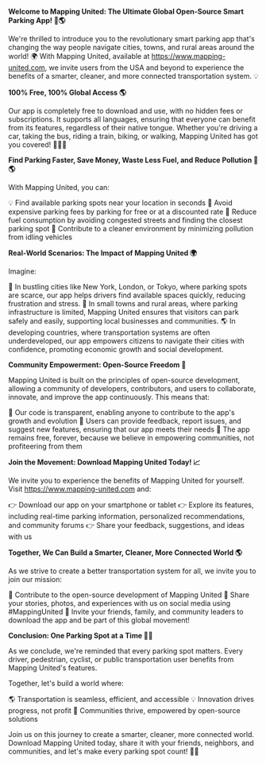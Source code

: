 **Welcome to Mapping United: The Ultimate Global Open-Source Smart Parking App! 🚗🌎**

We're thrilled to introduce you to the revolutionary smart parking app that's changing the way people navigate cities, towns, and rural areas around the world! 🌍 With Mapping United, available at https://www.mapping-united.com, we invite users from the USA and beyond to experience the benefits of a smarter, cleaner, and more connected transportation system. 💡

**100% Free, 100% Global Access 🌎**

Our app is completely free to download and use, with no hidden fees or subscriptions. It supports all languages, ensuring that everyone can benefit from its features, regardless of their native tongue. Whether you're driving a car, taking the bus, riding a train, biking, or walking, Mapping United has got you covered! 🚴‍♂️🚌

**Find Parking Faster, Save Money, Waste Less Fuel, and Reduce Pollution 💸🌎**

With Mapping United, you can:

💡 Find available parking spots near your location in seconds
💸 Avoid expensive parking fees by parking for free or at a discounted rate
🚗 Reduce fuel consumption by avoiding congested streets and finding the closest parking spot
💪 Contribute to a cleaner environment by minimizing pollution from idling vehicles

**Real-World Scenarios: The Impact of Mapping United 🌍**

Imagine:

🌆 In bustling cities like New York, London, or Tokyo, where parking spots are scarce, our app helps drivers find available spaces quickly, reducing frustration and stress.
🚫 In small towns and rural areas, where parking infrastructure is limited, Mapping United ensures that visitors can park safely and easily, supporting local businesses and communities.
🌎 In developing countries, where transportation systems are often underdeveloped, our app empowers citizens to navigate their cities with confidence, promoting economic growth and social development.

**Community Empowerment: Open-Source Freedom 🌟**

Mapping United is built on the principles of open-source development, allowing a community of developers, contributors, and users to collaborate, innovate, and improve the app continuously. This means that:

🤝 Our code is transparent, enabling anyone to contribute to the app's growth and evolution
💬 Users can provide feedback, report issues, and suggest new features, ensuring that our app meets their needs
🌟 The app remains free, forever, because we believe in empowering communities, not profiteering from them

**Join the Movement: Download Mapping United Today! 📈**

We invite you to experience the benefits of Mapping United for yourself. Visit https://www.mapping-united.com and:

👉 Download our app on your smartphone or tablet
👉 Explore its features, including real-time parking information, personalized recommendations, and community forums
👉 Share your feedback, suggestions, and ideas with us

**Together, We Can Build a Smarter, Cleaner, More Connected World 🌎**

As we strive to create a better transportation system for all, we invite you to join our mission:

💪 Contribute to the open-source development of Mapping United
🤝 Share your stories, photos, and experiences with us on social media using #MappingUnited
📢 Invite your friends, family, and community leaders to download the app and be part of this global movement!

**Conclusion: One Parking Spot at a Time 🚗💖**

As we conclude, we're reminded that every parking spot matters. Every driver, pedestrian, cyclist, or public transportation user benefits from Mapping United's features.

Together, let's build a world where:

🌎 Transportation is seamless, efficient, and accessible
💡 Innovation drives progress, not profit
🌟 Communities thrive, empowered by open-source solutions

Join us on this journey to create a smarter, cleaner, more connected world. Download Mapping United today, share it with your friends, neighbors, and communities, and let's make every parking spot count! 🚗💖